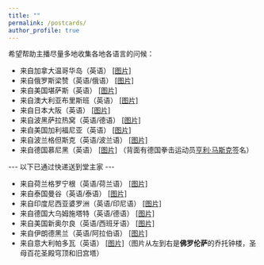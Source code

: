 ```yaml
---
title: ""
permalink: /postcards/
author_profile: true
---
```


希望帮助主播尽量多地收集各地各语言的问候：

  * 来自加拿大温哥华岛（英语） [[图片]](/images/postcards/Canada.jpg)
  * 来自俄罗斯梁赞（英语/俄语） [[图片]](/images/postcards/Russia.jpg)
  * 来自美国堪萨斯（英语） [[图片]](/images/postcards/USA3.jpg) 
  * 来自澳大利亚布里斯班（英语）  [[图片]](/images/postcards/Australia.jpg) 
  * 来自日本大阪（英语）  [[图片]](/images/postcards/Japan.jpg) 
  * 来自波黑萨拉热窝（英语/德语） [[图片]](/images/postcards/BiH.jpg) 
  * 来自美国加利福尼亚（英语） [[图片]](/images/postcards/USA2.jpg) 
  * 来自波兰格但斯克（英语/波兰语） [[图片]](/images/postcards/Poland.png) 
  * 来自德国慕尼黑（英语） [[图片]](/images/postcards/Germany2.jpg) （背面有德国拳击运动员[亨利·马斯克](https://baike.baidu.com/item/%E4%BA%A8%E5%88%A9%C2%B7%E9%A9%AC%E6%96%AF%E5%85%8B/9095594)签名）

--- 以下已通过快递送到堂主家 ---

  * 来自荷兰格罗宁根（英语/荷兰语） [[图片]](/images/postcards/Holland.png)
  * 来自泰国曼谷（英语/泰语） [[图片]](/images/postcards/Thailand.png)
  * 来自印度尼西亚婆罗洲（英语/印尼语） [[图片]](/images/postcards/Indonesia.png)
  * 来自德国大乌姆施塔特（英语/德语） [[图片]](/images/postcards/Germany.jpg)
  * 来自美国新奥尔良（英语/西班牙语） [[图片]](/images/postcards/USA.jpg)
  * 来自伊朗德黑兰（英语/阿拉伯语） [[图片]](/images/postcards/Iran.jpg)
  * 来自意大利帕多瓦（英语） [[图片]](/images/postcards/Italy.jpg)（图片从左到右是**佛罗伦萨**的乔托钟楼，圣母百花圣殿穹顶和旧宫塔）
